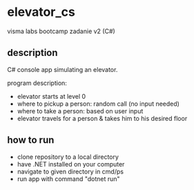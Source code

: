 # elevator_cs
visma labs bootcamp zadanie v2 (C#)

## description
C# console app simulating an elevator.

program description:
- elevator starts at level 0
- where to pickup a person: random call (no input needed)
- where to take a person: based on user input
- elevator travels for a person & takes him to his desired floor

## how to run
- clone repository to a local directory
- have .NET installed on your computer
- navigate to given directory in cmd/ps
- run app with command "dotnet run"
